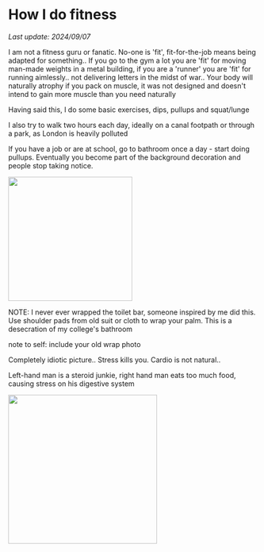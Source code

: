 # How I do fitness

*Last update: 2024/09/07*

I am not a fitness guru or fanatic. No-one is 'fit', fit-for-the-job means being adapted for something.. If you go to the gym a lot you are 'fit' for moving man-made weights in a metal building, if you are a 'runner' you are 'fit' for running aimlessly.. not delivering letters in the midst of war.. Your body will naturally atrophy if you pack on muscle, it was not designed and doesn't intend to gain more muscle than you need naturally

Having said this, I do some basic exercises, dips, pullups and squat/lunge

I also try to walk two hours each day, ideally on a canal footpath or through a park, as London is heavily polluted

If you have a job or are at school, go to bathroom once a day - start doing pullups. Eventually you become part of the background decoration and people stop taking notice.

<img src=".pix/toilet_pullup.avif" style="width: auto; height: 250px;">

NOTE: I never ever wrapped the toilet bar, someone inspired by me did this. Use shoulder pads from old suit or cloth to wrap your palm. This is a desecration of my college's bathroom

note to self: include your old wrap photo

Completely idiotic picture.. Stress kills you. Cardio is not natural..

Left-hand man is a steroid junkie, right hand man eats too much food, causing stress on his digestive system

<img src="/.pix/suffer_or_suffer.avif" style="width: 300px; height: auto;">
